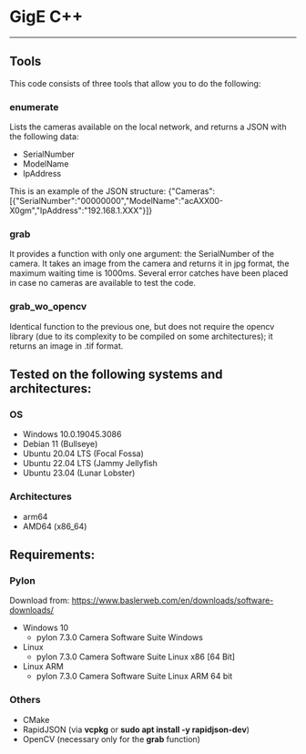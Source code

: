 # GigE C++
-----------

## Tools
This code consists of three tools that allow you to do the following:

### enumerate
Lists the cameras available on the local network, and returns a JSON with the following data:

- SerialNumber
- ModelName
- IpAddress

This is an example of the JSON structure:
{"Cameras":[{"SerialNumber":"00000000","ModelName":"acAXX00-X0gm","IpAddress":"192.168.1.XXX"}]}

### grab
It provides a function with only one argument: the SerialNumber of the camera. It takes an image from the camera and returns it in jpg format, the maximum waiting time is 1000ms.
Several error catches have been placed in case no cameras are available to test the code.

### grab_wo_opencv
Identical function to the previous one, but does not require the opencv library (due to its complexity to be compiled on some architectures); it returns an image in .tif format.

## Tested on the following systems and architectures:

### OS
- Windows 10.0.19045.3086
- Debian 11 (Bullseye)
- Ubuntu 20.04 LTS (Focal Fossa)
- Ubuntu 22.04 LTS (Jammy Jellyfish
- Ubuntu 23.04 (Lunar Lobster)

### Architectures
- arm64
- AMD64 (x86_64)

## Requirements:

### Pylon

Download from: https://www.baslerweb.com/en/downloads/software-downloads/

- Windows 10
  - pylon 7.3.0 Camera Software Suite Windows
- Linux
  - pylon 7.3.0 Camera Software Suite Linux x86 [64 Bit]
- Linux ARM
  - pylon 7.3.0 Camera Software Suite Linux ARM 64 bit

### Others
- CMake
- RapidJSON (via **vcpkg** or **sudo apt install -y rapidjson-dev**)
- OpenCV (necessary only for the **grab** function)




